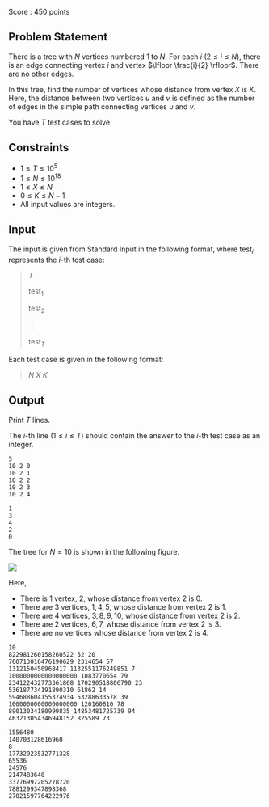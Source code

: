 Score : $450$ points

## Problem Statement

There is a tree with $N$ vertices numbered $1$ to $N$.
For each $i\ (2 \leq i \leq N)$, there is an edge connecting vertex $i$ and vertex $\lfloor \frac{i}{2} \rfloor$.
There are no other edges.

In this tree, find the number of vertices whose distance from vertex $X$ is $K$.
Here, the distance between two vertices $u$ and $v$ is defined as the number of edges in the simple path connecting vertices $u$ and $v$.

You have $T$ test cases to solve.

## Constraints

- $1\leq T \leq 10^5$
- $1\leq N \leq 10^{18}$
- $1\leq X \leq N$
- $0\leq K \leq N-1$
- All input values are integers.

## Input

The input is given from Standard Input in the following format, where $\mathrm{test}_i$ represents the $i$-th test case:

> $T$
> 
> $\mathrm{test}_1$
> 
> $\mathrm{test}_2$
> 
> $\vdots$
> 
> $\mathrm{test}_T$

Each test case is given in the following format:

> $N$ $X$ $K$

## Output

Print $T$ lines.

The $i$-th line $(1 \leq i \leq T)$ should contain the answer to the $i$-th test case as an integer.

```input1
5
10 2 0
10 2 1
10 2 2
10 2 3
10 2 4
```

```output1
1
3
4
2
0
```

The tree for $N=10$ is shown in the following figure.

![](https://img.atcoder.jp/abc321/0d1a718458ffcf25a6bc26d11b3a7641.png)

Here,

- There is $1$ vertex, $2$, whose distance from vertex $2$ is $0$.
- There are $3$ vertices, $1,4,5$, whose distance from vertex $2$ is $1$.
- There are $4$ vertices, $3,8,9,10$, whose distance from vertex $2$ is $2$.
- There are $2$ vertices, $6,7$, whose distance from vertex $2$ is $3$.
- There are no vertices whose distance from vertex $2$ is $4$.

```input2
10
822981260158260522 52 20
760713016476190629 2314654 57
1312150450968417 1132551176249851 7
1000000000000000000 1083770654 79
234122432773361868 170290518806790 23
536187734191890310 61862 14
594688604155374934 53288633578 39
1000000000000000000 120160810 78
89013034180999835 14853481725739 94
463213054346948152 825589 73
```

```output2
1556480
140703128616960
8
17732923532771328
65536
24576
2147483640
33776997205278720
7881299347898368
27021597764222976
```